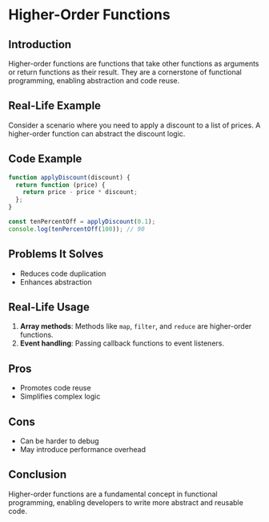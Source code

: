 # Higher-Order Functions

## Introduction
Higher-order functions are functions that take other functions as arguments or return functions as their result. They are a cornerstone of functional programming, enabling abstraction and code reuse.

## Real-Life Example
Consider a scenario where you need to apply a discount to a list of prices. A higher-order function can abstract the discount logic.

## Code Example
```javascript
function applyDiscount(discount) {
  return function (price) {
    return price - price * discount;
  };
}

const tenPercentOff = applyDiscount(0.1);
console.log(tenPercentOff(100)); // 90
```

## Problems It Solves
- Reduces code duplication
- Enhances abstraction

## Real-Life Usage
1. **Array methods**: Methods like `map`, `filter`, and `reduce` are higher-order functions.
2. **Event handling**: Passing callback functions to event listeners.

## Pros
- Promotes code reuse
- Simplifies complex logic

## Cons
- Can be harder to debug
- May introduce performance overhead

## Conclusion
Higher-order functions are a fundamental concept in functional programming, enabling developers to write more abstract and reusable code.

